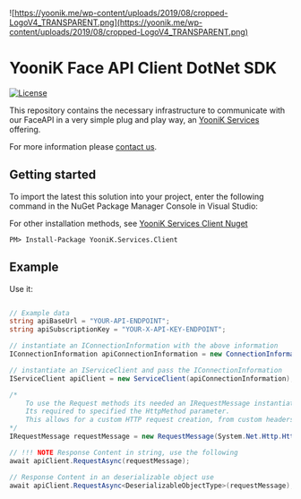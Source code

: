 
![https://yoonik.me/wp-content/uploads/2019/08/cropped-LogoV4_TRANSPARENT.png](https://yoonik.me/wp-content/uploads/2019/08/cropped-LogoV4_TRANSPARENT.png)

# YooniK Face API Client DotNet SDK

[![License](https://img.shields.io/pypi/l/yk_face.svg)](https://github.com/dev-yoonik/YK-Face-DotNetCore-SDK/blob/master/LICENSE)

This repository contains the necessary infrastructure to communicate with our FaceAPI in a very simple plug and play way, an [YooniK Services](https://yoonik.me) offering.

For more information please [contact us](mailto:info@yoonik.me).

## Getting started

To import the latest this solution into your project, enter the following command in the NuGet Package Manager Console in Visual Studio:

For other installation methods, see [YooniK Services Client Nuget](https://www.nuget.org/packages/YooniK.Face.Client/)

```
PM> Install-Package YooniK.Services.Client
```

## Example

Use it:

```csharp

// Example data
string apiBaseUrl = "YOUR-API-ENDPOINT";
string apiSubscriptionKey = "YOUR-X-API-KEY-ENDPOINT";

// instantiate an IConnectionInformation with the above information
IConnectionInformation apiConnectionInformation = new ConnectionInformation(apiBaseUrl, apiSubscriptionKey);

// instantiate an IServiceClient and pass the IConnectionInformation
IServiceClient apiClient = new ServiceClient(apiConnectionInformation);

/* 
    To use the Request methods its needed an IRequestMessage instantiated object.
    Its required to specified the HttpMethod parameter.
    This allows for a custom HTTP request creation, from custom headers, query string, URL relative path, and an IRequest object.  
*/
IRequestMessage requestMessage = new RequestMessage(System.Net.Http.HttpMethod.Get);

// !!! NOTE Response Content in string, use the following
await apiClient.RequestAsync(requestMessage);

// Response Content in an deserializable object use
await apiClient.RequestAsync<DeserializableObjectType>(requestMessage);

```
